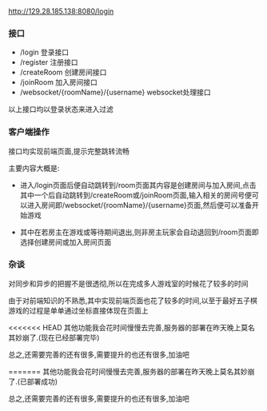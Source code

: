 ### 

http://129.28.185.138:8080/login

### 接口

- /login    登录接口
- /register 注册接口
- /createRoom 创建房间接口
- /joinRoom 加入房间接口
- /websocket/{roomName}/{username}   websocket处理接口

以上接口均以登录状态来进入过滤

### 客户端操作

接口均实现前端页面,提示完整跳转流畅

主要内容大概是:

- 进入/login页面后便自动跳转到/room页面其内容是创建房间与加入房间,点击其中一个后自动跳转到/createRoom或/joinRoom页面,输入相关的房间号便可以进入房间即/websocket/{roomName}/{username}页面,然后便可以准备开始游戏

- 其中在若房主在游戏或等待期间退出,则非房主玩家会自动退回到/room页面即选择创建房间或加入房间页面

### 杂谈

对同步和异步的把握不是很透彻,所以在完成多人游戏室的时候花了较多的时间

由于对前端知识的不熟悉,其中实现前端页面也花了较多的时间,以至于最好五子棋游戏的过程是单单通过坐标直接体现在页面上

<<<<<<< HEAD
其他功能我会花时间慢慢去完善,服务器的部署在昨天晚上莫名其妙崩了.(现在已经部署完毕)

总之,还需要完善的还有很多,需要提升的也还有很多,加油吧

=======
其他功能我会花时间慢慢去完善,服务器的部署在昨天晚上莫名其妙崩了.(已部署成功)

总之,还需要完善的还有很多,需要提升的也还有很多,加油吧
